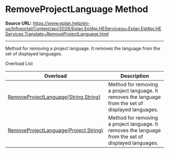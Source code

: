# RemoveProjectLanguage Method

**Source URL:** https://www.eplan.help/en-us/Infoportal/Content/api/2026/Eplan.EplApi.HEServicesu~Eplan.EplApi.HEServices.Translate~RemoveProjectLanguage.html

---

Method for removing a project language. It removes the language from the set of displayed languages.

Overload List

| Overload | Description |
| --- | --- |
| [RemoveProjectLanguage(String,String)](Eplan.EplApi.HEServicesu~Eplan.EplApi.HEServices.Translate~RemoveProjectLanguage(String,String).html) | Method for removing a project language. It removes the language from the set of displayed languages. |
| [RemoveProjectLanguage(Project,String)](Eplan.EplApi.HEServicesu~Eplan.EplApi.HEServices.Translate~RemoveProjectLanguage(Project,String).html) | Method for removing a project language. It removes the language from the set of displayed languages. |
